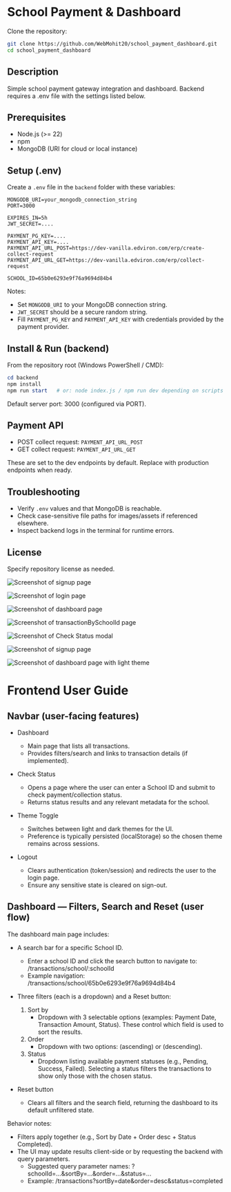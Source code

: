 # School Payment & Dashboard

Clone the repository:
```bash
git clone https://github.com/WebMohit20/school_payment_dashboard.git
cd school_payment_dashboard
```

## Description
Simple school payment gateway integration and dashboard. Backend requires a .env file with the settings listed below.

## Prerequisites
- Node.js (>= 22)
- npm 
- MongoDB (URI for cloud or local instance)

## Setup (.env)
Create a `.env` file in the `backend` folder with these variables:

```env
MONGODB_URI=your_mongodb_connection_string
PORT=3000

EXPIRES_IN=5h
JWT_SECRET=....

PAYMENT_PG_KEY=....
PAYMENT_API_KEY=....
PAYMENT_API_URL_POST=https://dev-vanilla.edviron.com/erp/create-collect-request
PAYMENT_API_URL_GET=https://dev-vanilla.edviron.com/erp/collect-request

SCHOOL_ID=65b0e6293e9f76a9694d84b4
```

Notes:
- Set `MONGODB_URI` to your MongoDB connection string.
- `JWT_SECRET` should be a secure random string.
- Fill `PAYMENT_PG_KEY` and `PAYMENT_API_KEY` with credentials provided by the payment provider.

## Install & Run (backend)
From the repository root (Windows PowerShell / CMD):

```powershell
cd backend
npm install
npm run start   # or: node index.js / npm run dev depending on scripts
```

Default server port: 3000 (configured via PORT).

## Payment API
- POST collect request: `PAYMENT_API_URL_POST`
- GET collect request: `PAYMENT_API_URL_GET`

These are set to the dev endpoints by default. Replace with production endpoints when ready.

## Troubleshooting
- Verify `.env` values and that MongoDB is reachable.
- Check case-sensitive file paths for images/assets if referenced elsewhere.
- Inspect backend logs in the terminal for runtime errors.

## License
Specify repository license as needed.

![Screenshot of signup page](./screen-shots/signup.png "Signup Page")

![Screenshot of login page](screen-shots/login.png "Login Page")

![Screenshot of dashboard page](screen-shots/dashboard.png "Dashboard Page")

![Screenshot of transactionBySchoolId page](./screen-shots/schoolId.png "TransactionBySchoolId Page")

![Screenshot of Check Status modal](./screen-shots/statusModal.png "Check Status modal")

![Screenshot of signup page](screen-shots/checkModal.png "Check Status opened modal")

![Screenshot of dashboard page with light theme](screen-shots/theme.png "Dashboard with light theme")

# Frontend User Guide

## Navbar (user-facing features)
- Dashboard  
  - Main page that lists all transactions.
  - Provides filters/search and links to transaction details (if implemented).

- Check Status  
  - Opens a page where the user can enter a School ID and submit to check payment/collection status.
  - Returns status results and any relevant metadata for the school.

- Theme Toggle  
  - Switches between light and dark themes for the UI.
  - Preference is typically persisted (localStorage) so the chosen theme remains across sessions.

- Logout  
  - Clears authentication (token/session) and redirects the user to the login page.
  - Ensure any sensitive state is cleared on sign-out.

## Dashboard — Filters, Search and Reset (user flow)
The dashboard main page includes:
- A search bar for a specific School ID.
  - Enter a school ID and click the search button to navigate to:
    /transactions/school/:schoolId
  - Example navigation: /transactions/school/65b0e6293e9f76a9694d84b4

- Three filters (each is a dropdown) and a Reset button:
  1. Sort by
     - Dropdown with 3 selectable options (examples: Payment Date, Transaction Amount, Status). These control which field is used to sort the results.
  2. Order
     - Dropdown with two options:  (ascending) or  (descending).
  3. Status
     - Dropdown listing available payment statuses (e.g., Pending, Success, Failed). Selecting a status filters the transactions to show only those with the chosen status.

- Reset button
  - Clears all filters and the search field, returning the dashboard to its default unfiltered state.

Behavior notes:
- Filters apply together (e.g., Sort by Date + Order desc + Status Completed).
- The UI may update results client-side or by requesting the backend with query parameters.
  - Suggested query parameter names: ?schoolId=...&sortBy=...&order=...&status=...
  - Example: /transactions?sortBy=date&order=desc&status=completed

